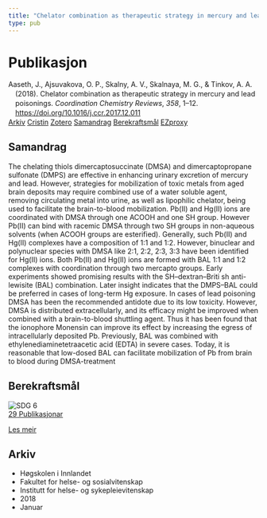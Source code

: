 ```yaml
---
title: "Chelator combination as therapeutic strategy in mercury and lead poisonings"
type: pub
---
```

<h1>Publikasjon</h1>
<article id="csl-bib-container-X3MA7WU9" class="csl-bib-container">
  <div class="csl-bib-body" style="line-height: 1.35; padding-left: 1em; text-indent:-1em;">
  <div class="csl-entry">Aaseth, J., Ajsuvakova, O. P., Skalny, A. V., Skalnaya, M. G., &amp; Tinkov, A. A. (2018). Chelator combination as therapeutic strategy in mercury and lead poisonings. <i>Coordination Chemistry Reviews</i>, <i>358</i>, 1&#x2013;12. <a href="https://doi.org/10.1016/j.ccr.2017.12.011">https://doi.org/10.1016/j.ccr.2017.12.011</a></div>
</div>
  <div class="csl-bib-buttons">
    <a href="#taxonomy-article-X3MA7WU9" class="csl-bib-button">Arkiv</a>
    <a href="https://app.cristin.no/results/show.jsf?id=1540988" alt="Cristin URL" class="csl-bib-button">Cristin</a>
    <a href="http://zotero.org/groups/5022929/items/X3MA7WU9" alt="Zotero URL" class="csl-bib-button">Zotero</a>
    <a href="#abstract-article-X3MA7WU9" class="csl-bib-button">Samandrag</a>
    <a href="#sdg-article-X3MA7WU9" class="csl-bib-button">Berekraftsmål</a>
    <a href="http://ezproxy.inn.no/login?url=https://doi.org/10.1016/j.ccr.2017.12.011" class="csl-bib-button">EZproxy</a>
  </div>
  <div id="csl-bib-meta-container-X3MA7WU9"></div>
</article>
<div id="csl-bib-meta-X3MA7WU9" class="csl-bib-meta">
  <article id="abstract-article-X3MA7WU9" class="abstract-article">
    <h1>Samandrag</h1>
    The chelating thiols dimercaptosuccinate (DMSA) and dimercaptopropane sulfonate (DMPS) are effective 
in enhancing urinary excretion of mercury and lead. However, strategies for mobilization of toxic metals 
from aged brain deposits may require combined use of a water soluble agent, removing circulating metal 
into urine, as well as lipophilic chelator, being used to facilitate the brain-to-blood mobilization. Pb(II) 
and Hg(II) ions are coordinated with DMSA through one ACOOH and one SH group. However Pb(II) 
can bind with racemic DMSA through two SH groups in non-aqueous solvents (when ACOOH groups 
are esterified). Generally, such Pb(II) and Hg(II) complexes have a composition of 1:1 and 1:2. 
However, binuclear and polynuclear species with DMSA like 2:1, 2:2, 2:3, 3:3 have been identified for 
Hg(II) ions. Both Pb(II) and Hg(II) ions are formed with BAL 1:1 and 1:2 complexes with coordination 
through two mercapto groups. Early experiments showed promising results with the SH–dextran–Briti 
sh anti-lewisite (BAL) combination. Later insight indicates that the DMPS–BAL could be preferred in cases 
of long-term Hg exposure. In cases of lead poisoning DMSA has been the recommended antidote due to 
its low toxicity. However, DMSA is distributed extracellularly, and its efficacy might be improved when 
combined with a brain-to-blood shuttling agent. Thus it has been found that the ionophore Monensin can 
improve its effect by increasing the egress of intracellularly deposited Pb. Previously, BAL was combined 
with ethylenediaminetetraacetic acid (EDTA) in severe cases. Today, it is reasonable that low-dosed BAL 
can facilitate mobilization of Pb from brain to blood during DMSA-treatment
  </article>
  <article id="sdg-article-X3MA7WU9" class="sdg-article">
    <h1>Berekraftsmål</h1>
    <div class="sdg-container"><div id="sdg6" class="sdg">
<img src="{{< params subfolder >}}images/sdg/sdg06_no.png" class="image" alt="SDG 6">
<div class="sdg-overlay">
<a href="{{< params subfolder >}}no/archive/?sdg=6#archive" class="sdg-publication-count"><span>29</span> Publikasjonar</a>
<p><a href="https://www.fn.no/om-fn/fns-baerekraftsmaal/rent-vann-og-gode-sanitaerforhold?lang=nno-NO" class="sdg-read-more">Les meir</a></p>
</div>
</div></div>
  </article>
  <article id="taxonomy-article-X3MA7WU9" class="taxonomy-article">
    <h1>Arkiv</h1>
    <ul>
      <li>Høgskolen i Innlandet</li>
      <li>Fakultet for helse- og sosialvitenskap</li>
      <li>Institutt for helse- og sykepleievitenskap</li>
      <li>2018</li>
      <li>Januar</li>
    </ul>
  </article>
</div>
